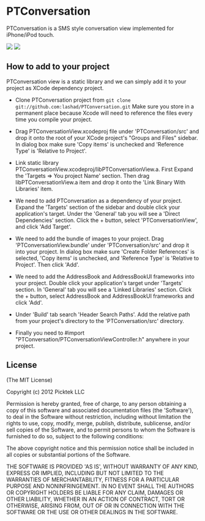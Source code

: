 PTConversation
==========

PTConversation is a SMS style conversation view implemented for iPhone/iPod touch.

![](https://dl-web.dropbox.com/get/Public/1.png?w=f58a4445) 
![](https://dl-web.dropbox.com/get/Public/2.png?w=c33fee28) 


How to add to your project
----------

PTConversation view is a static library and we can simply add it to your project as XCode dependency project.

- Clone PTConversation project from `git clone git://github.com:lashad/PTConversation.git`
  Make sure you store in a permanent place because Xcode will need to reference the files every time you compile your project.

- Drag PTConversationView.xcodeproj file under 'PTConversation/src' and drop it onto the root of your XCode project's "Groups and Files" sidebar. In dialog box make sure 'Copy items' is unchecked and 'Reference Type' is 'Relative to Project'.

- Link static library PTConversationView.xcodeproj/libPTConversationView.a. First Expand the 'Targets => You project Name' section.
 Then drag libPTConversationView.a item and drop it onto the 'Link Binary With Libraries' item.

- We need to add PTConversation as a dependency of your project. Expand the 'Targets' section of the sidebar and double click your application's target. Under the 'General' tab you will see a 'Direct Dependencies' section. Click the + button, select 'PTConversationView', and click 'Add Target'.

- We need to add the bundle of images to your project. Drag 'PTConversationView.bundle' under 'PTConversation/src' and drop it into your project. In dialog box make sure 'Create Folder References' is selected, 'Copy items' is unchecked, and 'Reference Type' is 'Relative to Project'. Then click 'Add'.

- We need to add the AddressBook and AddressBookUI frameworks into your project. Double click your application's target under 'Targets' section. In 'General' tab you will see a 'Linked Libraries' section. Click the + button, select AddressBook and AddressBookUI frameworks and click 'Add'.

- Under 'Build' tab search 'Header Search Paths'. Add the relative path from your project's directory to the 'PTConversation/src' directory.

- Finally you need to #import "PTConversation/PTConversationViewController.h" anywhere in your project.


## License 

(The MIT License)

Copyright (c) 2012 Picktek LLC

Permission is hereby granted, free of charge, to any person obtaining
a copy of this software and associated documentation files (the
'Software'), to deal in the Software without restriction, including
without limitation the rights to use, copy, modify, merge, publish,
distribute, sublicense, and/or sell copies of the Software, and to
permit persons to whom the Software is furnished to do so, subject to
the following conditions:

The above copyright notice and this permission notice shall be
included in all copies or substantial portions of the Software.

THE SOFTWARE IS PROVIDED 'AS IS', WITHOUT WARRANTY OF ANY KIND,
EXPRESS OR IMPLIED, INCLUDING BUT NOT LIMITED TO THE WARRANTIES OF
MERCHANTABILITY, FITNESS FOR A PARTICULAR PURPOSE AND NONINFRINGEMENT.
IN NO EVENT SHALL THE AUTHORS OR COPYRIGHT HOLDERS BE LIABLE FOR ANY
CLAIM, DAMAGES OR OTHER LIABILITY, WHETHER IN AN ACTION OF CONTRACT,
TORT OR OTHERWISE, ARISING FROM, OUT OF OR IN CONNECTION WITH THE
SOFTWARE OR THE USE OR OTHER DEALINGS IN THE SOFTWARE.